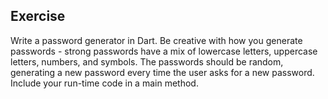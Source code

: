 ## Exercise

Write a password generator in Dart. Be creative with how you generate passwords - strong passwords have a mix of
lowercase letters, uppercase letters, numbers, and symbols. The passwords should be random, generating a new password
every time the user asks for a new password. Include your run-time code in a main method.